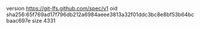 version https://git-lfs.github.com/spec/v1
oid sha256:65f769ad17f796db212a6984aeee3813a32f01ddc3bc8e8bf53b64bcbaac697e
size 4331
